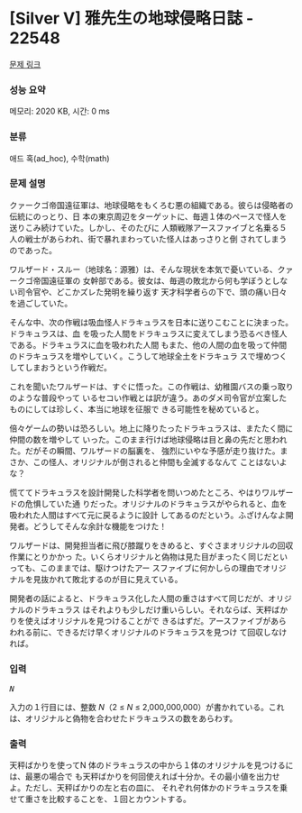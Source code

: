 # [Silver V] 雅先生の地球侵略日誌 - 22548 

[문제 링크](https://www.acmicpc.net/problem/22548) 

### 성능 요약

메모리: 2020 KB, 시간: 0 ms

### 분류

애드 혹(ad_hoc), 수학(math)

### 문제 설명

<p>クァークゴ帝国遠征軍は、地球侵略をもくろむ悪の組織である。彼らは侵略者の伝統にのっとり、日 本の東京周辺をターゲットに、毎週１体のペースで怪人を送りこみ続けていた。しかし、そのたびに 人類戦隊アースファイブと名乗る５人の戦士があらわれ、街で暴れまわっていた怪人はあっさりと倒 されてしまうのであった。</p>

<p>ワルザード・スルー（地球名：源雅）は、そんな現状を本気で憂いている、クァークゴ帝国遠征軍の 女幹部である。彼女は、毎週の敗北から何も学ぼうとしない司令官や、どこかズレた発明を繰り返す 天才科学者らの下で、頭の痛い日々を過ごしていた。</p>

<p>そんな中、次の作戦は吸血怪人ドラキュラスを日本に送りこむことに決まった。ドラキュラスは、血 を吸った人間をドラキュラスに変えてしまう恐るべき怪人である。ドラキュラスに血を吸われた人間 もまた、他の人間の血を吸って仲間のドラキュラスを増やしていく。こうして地球全土をドラキュラ スで埋めつくしてしまおうという作戦だ。</p>

<p>これを聞いたワルザードは、すぐに悟った。この作戦は、幼稚園バスの乗っ取りのような普段やって いるセコい作戦とは訳が違う。あのダメ司令官が立案したものにしては珍しく、本当に地球を征服で きる可能性を秘めていると。</p>

<p>倍々ゲームの勢いは恐ろしい。地上に降りたったドラキュラスは、またたく間に仲間の数を増やして いった。このまま行けば地球侵略は目と鼻の先だと思われた。だがその瞬間、ワルザードの脳裏を、 強烈にいやな予感が走り抜けた。まさか、この怪人、オリジナルが倒されると仲間も全滅するなんて ことはないよな？</p>

<p>慌ててドラキュラスを設計開発した科学者を問いつめたところ、やはりワルザードの危惧していた通 りだった。オリジナルのドラキュラスがやられると、血を吸われた人間はすべて元に戻るように設計 してあるのだという。ふざけんなよ開発者。どうしてそんな余計な機能をつけた！</p>

<p>ワルザードは、開発担当者に飛び膝蹴りをきめると、すぐさまオリジナルの回収作業にとりかかっ た。いくらオリジナルと偽物は見た目がまったく同じだといっても、このままでは、駆けつけたアー スファイブに何かしらの理由でオリジナルを見抜かれて敗北するのが目に見えている。</p>

<p>開発者の話によると、ドラキュラス化した人間の重さはすべて同じだが、オリジナルのドラキュラス はそれよりも少しだけ重いらしい。それならば、天秤ばかりを使えばオリジナルを見つけることがで きるはずだ。アースファイブがあらわれる前に、できるだけ早くオリジナルのドラキュラスを見つけ て回収しなければ。</p>

### 입력 

 <pre><i>N</i></pre>

<p>入力の１行目には、整数 <i>N</i>（2 ≤ <i>N</i> ≤ 2,000,000,000）が書かれている。これは、オリジナルと偽物を合わせたドラキュラスの数をあらわす。</p>

### 출력 

 <p>天秤ばかりを使ってN 体のドラキュラスの中から１体のオリジナルを見つけるには、最悪の場合で も天秤ばかりを何回使えれば十分か。その最小値を出力せよ。ただし、天秤ばかりの左と右の皿に、 それぞれ何体かのドラキュラスを乗せて重さを比較することを、１回とカウントする。</p>

